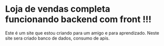 # Loja de vendas completa funcionando backend com front !!!
 Este é um site que estou criando para um amigo e para aprendizado.
 Neste site sera criado banco de dados, consumo de apis.
